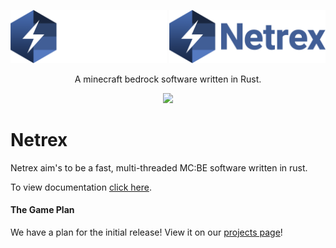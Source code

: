 <div align="center">
     <p>
          <img alt="Netrex" width="250" src="https://raw.githubusercontent.com/NetrexMC/Netrex/master/assets/netrex_dark.png#gh-dark-mode-only">
          <img alt="Netrex" width="250" src="https://raw.githubusercontent.com/NetrexMC/Netrex/master/assets/netrex_light.png#gh-light-mode-only"> 
    </p>
     <p>
          <p>A minecraft bedrock software written in Rust.</p>
            <a href="https://discord.gg/y4aWA5MQxK"><img src="https://img.shields.io/discord/846586369568800798.svg?label=&logo=discord&logoColor=ffffff&color=7389D8&labelColor=6A7EC2"></a>
     </p>
</div>

# Netrex

Netrex aim's to be a fast, multi-threaded MC:BE software written in rust.

To view documentation [click here](https://netrexmc.github.io/Netrex/).


#### The Game Plan

We have a plan for the initial release! View it on our [projects page](https://github.com/NetrexMC/Netrex/projects/1)!